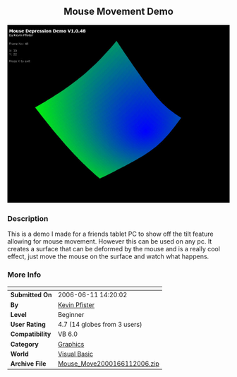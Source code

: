 ﻿<div align="center">

## Mouse Movement Demo

<img src="PIC20066111419328803.jpg">
</div>

### Description

This is a demo I made for a friends tablet PC to show off the tilt feature allowing for mouse movement. However this can be used on any pc. It creates a surface that can be deformed by the mouse and is a really cool effect, just move the mouse on the surface and watch what happens.
 
### More Info
 


<span>             |<span>
---                |---
**Submitted On**   |2006-06-11 14:20:02
**By**             |[Kevin Pfister](https://github.com/Planet-Source-Code/PSCIndex/blob/master/ByAuthor/kevin-pfister.md)
**Level**          |Beginner
**User Rating**    |4.7 (14 globes from 3 users)
**Compatibility**  |VB 6\.0
**Category**       |[Graphics](https://github.com/Planet-Source-Code/PSCIndex/blob/master/ByCategory/graphics__1-46.md)
**World**          |[Visual Basic](https://github.com/Planet-Source-Code/PSCIndex/blob/master/ByWorld/visual-basic.md)
**Archive File**   |[Mouse\_Move2000166112006\.zip](https://github.com/Planet-Source-Code/kevin-pfister-mouse-movement-demo__1-65639/archive/master.zip)








